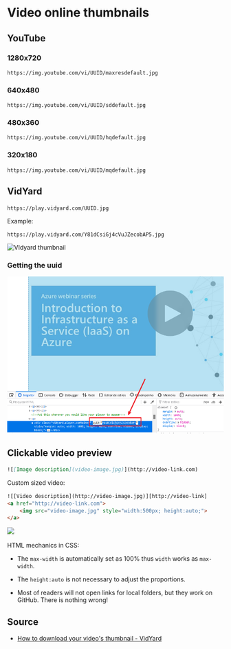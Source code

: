 # Video online thumbnails

## YouTube

### 1280x720

```
https://img.youtube.com/vi/UUID/maxresdefault.jpg
```

### 640x480

```
https://img.youtube.com/vi/UUID/sddefault.jpg
```

### 480x360

```
https://img.youtube.com/vi/UUID/hqdefault.jpg
```

### 320x180

```
https://img.youtube.com/vi/UUID/mqdefault.jpg
```

## VidYard

```
https://play.vidyard.com/UUID.jpg 
```

Example:

```
https://play.vidyard.com/Y81dCsiGj4cVuJZecobAP5.jpg 
```

![VIdyard thumbnail](https://play.vidyard.com/Y81dCsiGj4cVuJZecobAP5.jpg )

### Getting the uuid

![uuid element in your browser](img/vidyard-uuid.png)

## Clickable video preview

```markdown
![[Image description](video-image.jpg)](http://video-link.com)
```

Custom sized video:

```html
![[Video description](http://video-image.jpg)][http://video-link]
<a href="http://video-link.com">
    <img src="video-image.jpg" style="width:500px; height:auto;">
</a>
```

<a href="http://www.google.com">
    <img src="https://play.vidyard.com/Y81dCsiGj4cVuJZecobAP5.jpg" style="width:800px;">
</a>

HTML mechanics in CSS:

* The `max-width` is automatically set as 100% thus `width` works as `max-width`. 

* The `height:auto` is not necessary to adjust the proportions.

* Most of readers will not open links for local folders, but they work on GitHub. There is nothing wrong!
## Source

* [How to download your video's thumbnail - VidYard](https://knowledge.vidyard.com/hc/en-us/articles/360009869594-How-to-download-your-video-s-thumbnail)